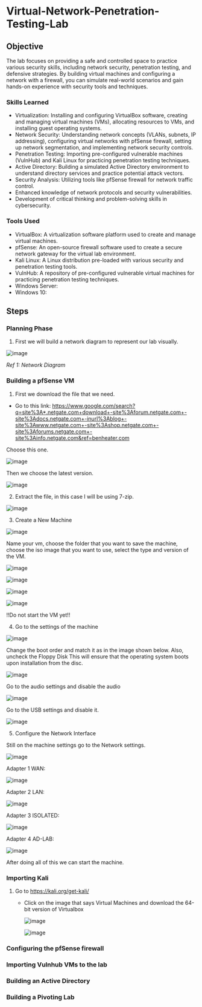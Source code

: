 # Virtual-Network-Penetration-Testing-Lab

## Objective

The lab focuses on providing a safe and controlled space to practice various security skills, including network security, penetration testing, and defensive strategies. By building virtual machines and configuring a network with a firewall, you can simulate real-world scenarios and gain hands-on experience with security tools and techniques.

### Skills Learned

- Virtualization: Installing and configuring VirtualBox software, creating and managing virtual machines (VMs), allocating resources to VMs, and installing guest operating systems.
- Network Security: Understanding network concepts (VLANs, subnets, IP addressing), configuring virtual networks with pfSense firewall, setting up network segmentation, and implementing network security controls.
- Penetration Testing: Importing pre-configured vulnerable machines (VulnHub) and Kali Linux for practicing penetration testing techniques.
- Active Directory: Building a simulated Active Directory environment to understand directory services and practice potential attack vectors.
- Security Analysis: Utilizing tools like pfSense firewall for network traffic control.
- Enhanced knowledge of network protocols and security vulnerabilities.
- Development of critical thinking and problem-solving skills in cybersecurity.

### Tools Used


- VirtualBox: A virtualization software platform used to create and manage virtual machines.
- pfSense: An open-source firewall software used to create a secure network gateway for the virtual lab environment.
- Kali Linux: A Linux distribution pre-loaded with various security and penetration testing tools.
- VulnHub: A repository of pre-configured vulnerable virtual machines for practicing penetration testing techniques.
- Windows Server:
- Windows 10: 

## Steps

### Planning Phase
1. First we will build a network diagram to represent our lab visually.
   
![image](https://github.com/user-attachments/assets/8805a3cd-25cb-4cd1-a185-f5291bd3dc3c)
 
 *Ref 1: Network Diagram*

### Building a pfSense VM

1. First we download the file that we need. 
 - Go to this link: https://www.google.com/search?q=site%3A*.netgate.com+download+-site%3Aforum.netgate.com+-site%3Adocs.netgate.com+-inurl%3Ablog+-site%3Awww.netgate.com+-site%3Ashop.netgate.com+-site%3Aforums.netgate.com+-site%3Ainfo.netgate.com&ref=benheater.com

Choose this one. 

![image](https://github.com/user-attachments/assets/b1c3be2d-a7dd-437d-af8d-3af6658d3056)


Then we choose the latest version.

![image](https://github.com/user-attachments/assets/4510c75a-d8b6-4821-ae6d-df8d84c0bf3a)


2. Extract the file, in this case I will be using 7-zip.

![image](https://github.com/user-attachments/assets/b395d9a3-6e1c-4d7d-a32f-352084f731eb)

3. Create a New Machine

![image](https://github.com/user-attachments/assets/a1bed139-45f7-4864-9d89-74ef542fc0cc)

Name your vm, choose the folder that you want to save the machine, choose the iso image that you want to use, select the type and version of the VM.

![image](https://github.com/user-attachments/assets/fa7194ac-cf8c-44f5-882e-62213f7dc89d)

![image](https://github.com/user-attachments/assets/56b00275-2a31-4da9-8535-45e44f417f51)

![image](https://github.com/user-attachments/assets/bf359848-201f-438d-992a-66db8d18b070)

![image](https://github.com/user-attachments/assets/e73ca9a0-ee82-4aff-83a5-d966640e2c60)

!!Do not start the VM yet!!

4. Go to the settings of the machine

![image](https://github.com/user-attachments/assets/783117c5-c6c4-42d2-81c3-d70b5ce5d8fb)

Change the boot order and match it as in the image shown below. Also, uncheck the Floppy Disk 
This will ensure that the operating system boots upon installation from the disc.

![image](https://github.com/user-attachments/assets/f69d55aa-465c-4616-a2cb-ceac898494ef)

Go to the audio settings and disable the audio

![image](https://github.com/user-attachments/assets/0677dd7d-2d4d-4383-8697-01d8fe5b8c04)

Go to the USB settings and disable it.

![image](https://github.com/user-attachments/assets/96c4257b-b5aa-416e-a86a-2f23360f1d0c)

5. Configure the Network Interface

Still on the machine settings go to the Network settings.

![image](https://github.com/user-attachments/assets/f21163f3-85dc-4176-a402-9eb705f61631)

Adapter 1 WAN:

![image](https://github.com/user-attachments/assets/7ba13507-0c08-4ce8-a7a5-48591123ad08)

Adapter 2 LAN:

![image](https://github.com/user-attachments/assets/924e9715-78d5-45ba-8176-7dcb7d878862)

Adapter 3 ISOLATED:

![image](https://github.com/user-attachments/assets/7f6f4678-f46f-4344-8b99-9b39a45d55cf)

Adapter 4 AD-LAB:

![image](https://github.com/user-attachments/assets/7fe81f34-1f06-443e-bbaf-251de2fc6024)

After doing all of this we can start the machine.


### Importing Kali 

1. Go to https://kali.org/get-kali/
   - Click on the image that says Virtual Machines and download the 64-bit version of Virtualbox

      ![image](https://github.com/user-attachments/assets/ae2d558e-57a4-4d1a-8576-5ad25de659ec)
     
     ![image](https://github.com/user-attachments/assets/6430026d-9ca1-46db-9dd6-98e6d758617c)



### Configuring the pfSense firewall

### Importing Vulnhub VMs to the lab

### Building an Active Directory

### Building a Pivoting Lab
